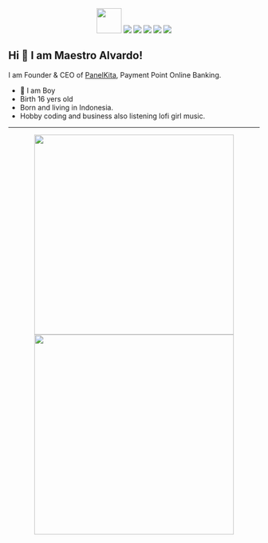 <div align="center">
  <img src="https://avatars.githubusercontent.com/u/52061483?v=4" width="50" height="50">
  <img src="https://img.shields.io/badge/-Visual%20Studio%20Code-23A9F2?style=flat-square&logo=Visual%20Studio%20Code&logoColor=white"/>
  <img src="https://img.shields.io/badge/-Debian-A80030?style=flat-square&logo=Debian&logoColor=white"/>
  <img src="https://img.shields.io/badge/-PYTHON-0000ff?style=flat-square&logo=Python&logoColor=white"/>
  <img src="https://img.shields.io/badge/-PHP-ffae7?style=flat-square&logo=php&logoColor=white"/>
  <img src="https://img.shields.io/badge/-NPM-CB3837?style=flat-square&logo=NPM&logoColor=white"/>
</div>

## Hi 👋 I am Maestro Alvardo! 
I am Founder & CEO of [PanelKita](https://panelkita.net/), Payment Point Online Banking.

- 👨 I am Boy 
- Birth 16 yers old
- Born and living in Indonesia.
- Hobby coding and business also listening lofi girl music.

---
<p align = "center">
  <img src = "https://github-readme-stats.vercel.app/api?username=maestroal&show_icons=true&theme=bear" width = 400>
  <img src = "https://github-readme-streak-stats.herokuapp.com?user=maestroal&theme=dark&hide_border=true" width = 400>
</p>
